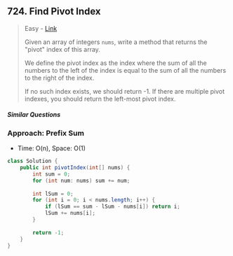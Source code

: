 ## 724. Find Pivot Index

> Easy - [Link](https://leetcode.com/problems/find-pivot-index/)
>
> Given an array of integers `nums`, write a method that returns the "pivot" index of this array.
>
> We define the pivot index as the index where the sum of all the numbers to the left of the index is equal to the sum of all the numbers to the right of the index.
>
> If no such index exists, we should return -1. If there are multiple pivot indexes, you should return the left-most pivot index.

##### Similar Questions



### Approach: Prefix Sum

- Time: O(n), Space: O(1)

```java
class Solution {
    public int pivotIndex(int[] nums) {
        int sum = 0;
        for (int num: nums) sum += num;
        
        int lSum = 0;
        for (int i = 0; i < nums.length; i++) {
            if (lSum == sum - lSum - nums[i]) return i;
            lSum += nums[i];
        }
        
        return -1;
    }
}
```

